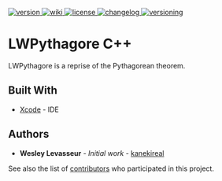 [version]: https://img.shields.io/badge/Download-v1.0.1-blue.svg
[download]: https://github.com/kanekireal/LWPythagore/releases/latest
[wiki]: https://img.shields.io/badge/Wiki-View-red.svg
[license]: https://img.shields.io/badge/License-Apache%202.0-lightgrey.svg
[changelog]: https://img.shields.io/badge/Changelog-View-brightgreen.svg
[versioning]: https://img.shields.io/badge/Versioning-View-ff69b4.svg
[ ![version][] ][download]
[ ![wiki][] ](https://github.com/kanekireal/LWPythagore/wiki)
[ ![license][] ](https://github.com/kanekireal/LWPythagore/blob/master/LICENSE.md)
[ ![changelog][] ](https://github.com/kanekireal/LWPythagore/blob/master/CHANGELOG.md)
[ ![versioning][] ](http://semver.org/)

# LWPythagore C++ 

LWPythagore is a reprise of the Pythagorean theorem.

## Built With

* [Xcode](https://developer.apple.com/xcode/) - IDE

## Authors

* **Wesley Levasseur** - *Initial work* - [kanekireal](https://github.com/kanekireal)

See also the list of [contributors](https://github.com/kanekireal/LWPythagore/graphs/contributors) who participated in this project.
